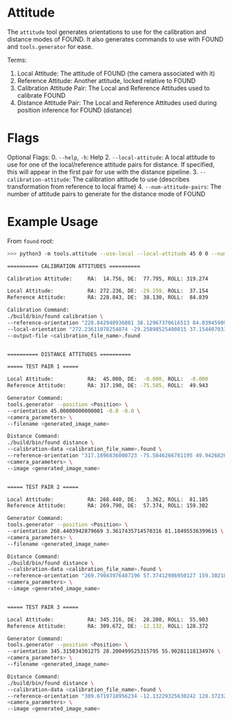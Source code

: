 # Attitude

The `attitude` tool generates orientations to use for the calibration and distance modes of FOUND. It also generates commands to use with FOUND and `tools.generator` for ease.

Terms:
1. Local Attitude: The attitude of FOUND (the camera associated with it)
2. Reference Attitude: Another attitude, locked relative to FOUND
3. Calibration Attitude Pair: The Local and Reference Attitudes used to calibrate FOUND
4. Distance Attitude Pair: The Local and Reference Attitudes used during position inference for FOUND (distance)

# Flags

Optional Flags:
0. `--help`, `-h`: Help
2. `--local-attitude`: A local attitude to use for one of the local/reference attitude pairs for distance. If specified, this will appear in the first pair for use with the distance pipeline.
3. `--calibration-attitude`: The calibration attitude to use (describes transformation from reference to local frame)
4. `--num-attitude-pairs`: The number of attitude pairs to generate for the distance mode of FOUND

# Example Usage

From `found` root:
```bash
>>> python3 -m tools.attitude --use-local --local-attitude 45 0 0 --num-attitude-pairs 3

========== CALIBRATION ATTITUDES ========== 

Calibration Attitude:     RA:  14.756, DE:  77.795, ROLL: 319.274 

Local Attitude:           RA: 272.236, DE: -29.259, ROLL:  37.154
Reference Attitude:       RA: 228.843, DE:  38.130, ROLL:  84.839 

Calibration Command:
./build/bin/found calibration \
--reference-orientation "228.842948936861 38.12967370616513 84.83945989677017" \
--local-orientation "272.23611078254874 -29.25898525400815 37.15440703313669" \
--output-file <calibration_file_name>.found 


========== DISTANCE ATTITUDES ========== 

===== TEST PAIR 1 ===== 

Local Attitude:           RA:  45.000, DE:  -0.000, ROLL:  -0.000
Reference Attitude:       RA: 317.190, DE: -75.585, ROLL:  49.943 

Generator Command:
tools.generator --position <Position> \
--orientation 45.00000000000001 -0.0 -0.0 \
<camera_parameters> \
--filename <generated_image_name> 

Distance Command:
./build/bin/found distance \
--calibration-data <calibration_file_name>.found \
--reference-orientation "317.1896836000723 -75.5846266781195 49.942682662774814" \
<camera_parameters> \
--image <generated_image_name> 


===== TEST PAIR 2 ===== 

Local Attitude:           RA: 268.440, DE:   3.362, ROLL:  81.185
Reference Attitude:       RA: 269.790, DE:  57.374, ROLL: 159.302 

Generator Command:
tools.generator --position <Position> \
--orientation 268.4403942879669 3.3617435714570316 81.18495536399615 \
<camera_parameters> \
--filename <generated_image_name> 

Distance Command:
./build/bin/found distance \
--calibration-data <calibration_file_name>.found \
--reference-orientation "269.79043976487196 57.37412986950127 159.30218566881078" \
<camera_parameters> \
--image <generated_image_name> 


===== TEST PAIR 3 ===== 

Local Attitude:           RA: 345.316, DE:  28.200, ROLL:  55.903
Reference Attitude:       RA: 309.672, DE: -12.132, ROLL: 128.372 

Generator Command:
tools.generator --position <Position> \
--orientation 345.315834301275 28.200499525315795 55.90281118134976 \
<camera_parameters> \
--filename <generated_image_name> 

Distance Command:
./build/bin/found distance \
--calibration-data <calibration_file_name>.found \
--reference-orientation "309.6719718956234 -12.13229325630242 128.3723252988373" \
<camera_parameters> \
--image <generated_image_name>
```